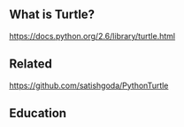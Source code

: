 What is Turtle?
---------------------

https://docs.python.org/2.6/library/turtle.html


Related
--------

https://github.com/satishgoda/PythonTurtle


Education
---------
